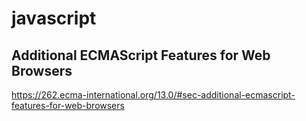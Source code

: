 # javascript

## Additional ECMAScript Features for Web Browsers

https://262.ecma-international.org/13.0/#sec-additional-ecmascript-features-for-web-browsers
